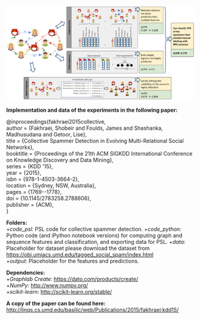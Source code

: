 ![Collective Spammer Detection in Evolving Multi-Relational Social Networks](fakhraei-kdd15.gif)
  
__Implementation and data of the experiments in the following paper:__  
  
@inproceedings{fakhraei2015collective,  
 author = {Fakhraei, Shobeir and Foulds, James and Shashanka, Madhusudana and Getoor, Lise},  
 title = {Collective Spammer Detection in Evolving Multi-Relational Social Networks},  
 booktitle = {Proceedings of the 21th ACM SIGKDD International Conference on Knowledge Discovery and Data Mining},  
 series = {KDD '15},  
 year = {2015},  
 isbn = {978-1-4503-3664-2},  
 location = {Sydney, NSW, Australia},  
 pages = {1769--1778},  
 doi = {10.1145/2783258.2788606},  
 publisher = {ACM},  
}   
  
__Folders:__  
+_code_psl:_ PSL code for collective spammer detection.
+_code_python:_ Python code (and iPython notebook versions) for computing graph and sequence features and classification, and exporting data for PSL. 
+_data:_ Placeholder for dataset please download the dataset from https://obj.umiacs.umd.edu/tagged_social_spam/index.html  
+_output:_ Placeholder for the features and predictions.  
  
__Dependencies:__  
+_Graphlab Create:_ https://dato.com/products/create/  
+_NumPy:_ http://www.numpy.org/  
+_scikit-learn:_ http://scikit-learn.org/stable/  
  
__A copy of the paper can be found here:__  
http://linqs.cs.umd.edu/basilic/web/Publications/2015/fakhraei:kdd15/  
